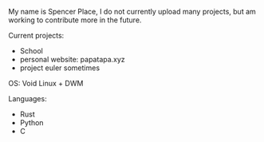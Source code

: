 My name is Spencer Place, I do not currently upload many projects, but am working to contribute more in the future.

Current projects:
  - School
  - personal website: papatapa.xyz
  - project euler sometimes


OS: Void Linux + DWM

Languages:
  - Rust
  - Python
  - C
